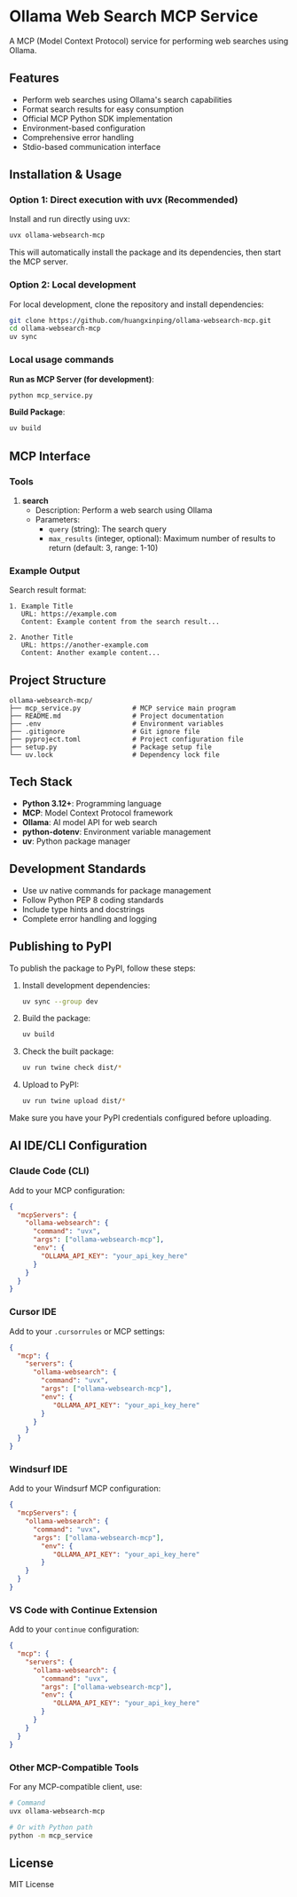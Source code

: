 # Ollama Web Search MCP Service

A MCP (Model Context Protocol) service for performing web searches using Ollama.

## Features

- Perform web searches using Ollama's search capabilities
- Format search results for easy consumption
- Official MCP Python SDK implementation
- Environment-based configuration
- Comprehensive error handling
- Stdio-based communication interface

## Installation & Usage

### Option 1: Direct execution with uvx (Recommended)

Install and run directly using uvx:

```bash
uvx ollama-websearch-mcp
```

This will automatically install the package and its dependencies, then start the MCP server.

### Option 2: Local development

For local development, clone the repository and install dependencies:

```bash
git clone https://github.com/huangxinping/ollama-websearch-mcp.git
cd ollama-websearch-mcp
uv sync
```

### Local usage commands

**Run as MCP Server (for development)**:
```bash
python mcp_service.py
```

**Build Package**:
```bash
uv build
```

## MCP Interface

### Tools

1. **search**
   - Description: Perform a web search using Ollama
   - Parameters:
     - `query` (string): The search query
     - `max_results` (integer, optional): Maximum number of results to return (default: 3, range: 1-10)

### Example Output

Search result format:
```
1. Example Title
   URL: https://example.com
   Content: Example content from the search result...

2. Another Title
   URL: https://another-example.com
   Content: Another example content...
```

## Project Structure

```
ollama-websearch-mcp/
├── mcp_service.py             # MCP service main program
├── README.md                  # Project documentation
├── .env                       # Environment variables
├── .gitignore                 # Git ignore file
├── pyproject.toml             # Project configuration file
├── setup.py                   # Package setup file
└── uv.lock                    # Dependency lock file
```

## Tech Stack

- **Python 3.12+**: Programming language
- **MCP**: Model Context Protocol framework
- **Ollama**: AI model API for web search
- **python-dotenv**: Environment variable management
- **uv**: Python package manager

## Development Standards

- Use uv native commands for package management
- Follow Python PEP 8 coding standards
- Include type hints and docstrings
- Complete error handling and logging

## Publishing to PyPI

To publish the package to PyPI, follow these steps:

1. Install development dependencies:
   ```bash
   uv sync --group dev
   ```

2. Build the package:
   ```bash
   uv build
   ```

3. Check the built package:
   ```bash
   uv run twine check dist/*
   ```

4. Upload to PyPI:
   ```bash
   uv run twine upload dist/*
   ```

Make sure you have your PyPI credentials configured before uploading.

## AI IDE/CLI Configuration

### Claude Code (CLI)

Add to your MCP configuration:

```json
{
  "mcpServers": {
    "ollama-websearch": {
      "command": "uvx",
      "args": ["ollama-websearch-mcp"],
      "env": {
        "OLLAMA_API_KEY": "your_api_key_here"
      }
    }
  }
}
```

### Cursor IDE

Add to your `.cursorrules` or MCP settings:

```json
{
  "mcp": {
    "servers": {
      "ollama-websearch": {
        "command": "uvx",
        "args": ["ollama-websearch-mcp"],
        "env": {
           "OLLAMA_API_KEY": "your_api_key_here"
        }
      }
    }
  }
}
```

### Windsurf IDE

Add to your Windsurf MCP configuration:

```json
{
  "mcpServers": {
    "ollama-websearch": {
      "command": "uvx",
      "args": ["ollama-websearch-mcp"],
        "env": {
           "OLLAMA_API_KEY": "your_api_key_here"
        }
    }
  }
}
```

### VS Code with Continue Extension

Add to your `continue` configuration:

```json
{
  "mcp": {
    "servers": {
      "ollama-websearch": {
        "command": "uvx",
        "args": ["ollama-websearch-mcp"],
        "env": {
           "OLLAMA_API_KEY": "your_api_key_here"
        }
      }
    }
  }
}
```

### Other MCP-Compatible Tools

For any MCP-compatible client, use:

```bash
# Command
uvx ollama-websearch-mcp

# Or with Python path
python -m mcp_service
```

## License

MIT License